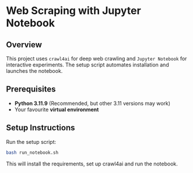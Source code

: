 # Web Scraping with Jupyter Notebook

## Overview
This project uses `crawl4ai` for deep web crawling and `Jupyter Notebook` for interactive experiments. The setup script automates installation and launches the notebook.

## Prerequisites
- **Python 3.11.9** (Recommended, but other 3.11 versions may work)
- Your favourite **virtual environment**

## Setup Instructions
Run the setup script:

```sh
bash run_notebook.sh
```

This will install the requirements, set up crawl4ai and run the notebook.
